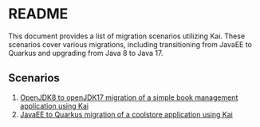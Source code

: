# README

This document provides a list of migration scenarios utilizing Kai. These scenarios cover various migrations, including transitioning from JavaEE to Quarkus and upgrading from Java 8 to Java 17.

## Scenarios

1. [OpenJDK8 to openJDK17 migration of a simple book management application using Kai](./jdk_8_to_17_migration/README.md)
2. [JavaEE to Quarkus migration of a coolstore application using Kai](./javaEE_to_quarkus/README.md)
